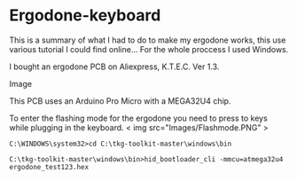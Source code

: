 # Ergodone-keyboard


This is a summary of what I had to do to make my ergodone works, this use various tutorial I could find online...
For the whole proccess I used Windows.

I bought an ergodone PCB on Aliexpress, K.T.E.C. Ver 1.3.

Image

This PCB uses an Arduino Pro Micro with a MEGA32U4 chip.




To enter the flashing mode for the ergodone you need to press to keys while plugging in the keyboard.
< img src="Images/Flashmode.PNG" >

```
C:\WINDOWS\system32>cd C:\tkg-toolkit-master\windows\bin

C:\tkg-toolkit-master\windows\bin>hid_bootloader_cli -mmcu=atmega32u4 ergodone_test123.hex
```
